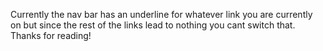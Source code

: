 Currently the nav bar has an underline for whatever link you are currently on but since
the rest of the links lead to nothing you cant switch that. Thanks for reading!